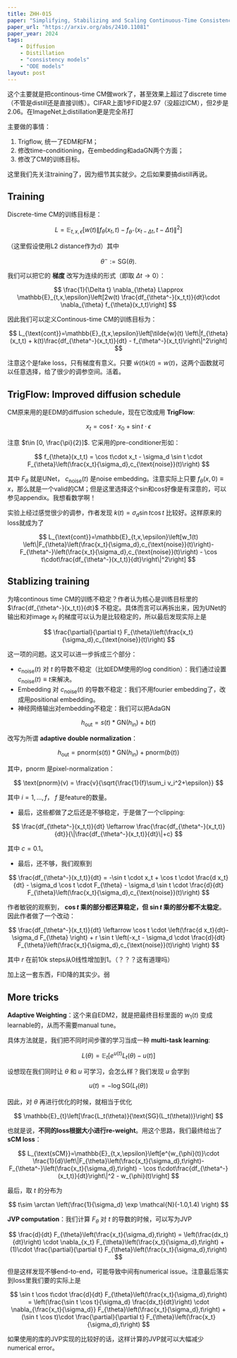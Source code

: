 ```yaml
---
title: ZHH-015
paper: "Simplifying, Stabilizing and Scaling Continuous-Time Consistency Models"
paper_url: "https://arxiv.org/abs/2410.11081" 
paper_year: 2024
tags: 
    - Diffusion
    - Distillation
    - "consistency models"
    - "ODE models"
layout: post
---
```


这个主要就是把continous-time CM做work了，甚至效果上超过了discrete time（不管是distill还是直接训练）。CIFAR上面1步FID是2.97（没超过ICM），但2步是2.06。在ImageNet上distillation更是完全吊打

主要做的事情：

1. Trigflow, 统一了EDM和FM；
2. 修改time-conditioning，在embedding和adaGN两个方面；
3. 修改了CM的训练目标。

这里我们先关注training了，因为细节其实就少。之后如果要搞distill再说。

## Training

Discrete-time CM的训练目标是：

$$
L=\mathbb{E}_{t,x,\epsilon}\left[w(t)\left\|f_{\theta}(x_t,t)-f_{\theta^-}(x_{t-\Delta t},t-\Delta t)\right\|^2\right]
$$

（这里假设使用L2 distance作为d）其中

$$
\theta^- := \text{SG}(\theta).
$$

我们可以把它的 **梯度** 改写为连续的形式（即取 $\Delta t\to 0$）：

$$
\frac{1}{\Delta t} \nabla_{\theta} L\approx \mathbb{E}_{t,x,\epsilon}\left[2w(t) \frac{df_{\theta^-}(x_t,t)}{dt}\cdot \nabla_{\theta} f_{\theta}(x_t,t)\right]
$$

因此我们可以定义Continous-time CM的训练目标为：

$$
L_{\text{cont}}=\mathbb{E}_{t,x,\epsilon}\left[\tilde{w}(t) \left\|f_{\theta}(x_t,t) + k(t)\frac{df_{\theta^-}(x_t,t)}{dt} - f_{\theta^-}(x_t,t)\right\|^2\right]
$$

注意这个是fake loss，只有梯度有意义。只要 $\tilde{w}(t)k(t)=w(t)$，这两个函数就可以任意选择，给了很少的调参空间。活着。

## TrigFlow: Improved diffusion schedule

CM原来用的是EDM的diffusion schedule，现在它改成用 **TrigFlow**:

$$
x_t = \cos t\cdot x_0 + \sin t \cdot \epsilon
$$

注意 $t\in [0, \frac{\pi}{2}]$. 它采用的pre-conditioner形如：

$$
f_{\theta}(x_t,t) = \cos t\cdot x_t - \sigma_d \sin t \cdot F_{\theta}\left(\frac{x_t}{\sigma_d},c_{\text{noise}}(t)\right)
$$

其中 $F_{\theta}$ 就是UNet， $c_{\text{noise}}(t)$ 是noise embedding。注意实际上只要 $f_{\theta}(x,0)\equiv x$，那么就是一个valid的CM；但是这里选择这个sin和cos好像是有深意的，可以参见appendix。我想看数学啊！

实验上经过感觉很少的调参，作者发现 $k(t)=\sigma_d \sin t\cos t$ 比较好。这样原来的loss就成为了

$$
L_{\text{cont}}=\mathbb{E}_{t,x,\epsilon}\left[w_1(t) \left\|F_{\theta}\left(\frac{x_t}{\sigma_d},c_{\text{noise}}(t)\right)- F_{\theta^-}\left(\frac{x_t}{\sigma_d},c_{\text{noise}}(t)\right) - \cos t\cdot\frac{df_{\theta^-}(x_t,t)}{dt}\right\|^2\right]
$$

## Stablizing training

为啥continous time CM的训练不稳定？作者认为核心是训练目标里的 $\frac{df_{\theta^-}(x_t,t)}{dt}$ 不稳定。具体而言可以再拆出来，因为UNet的输出和对image $x_t$ 的梯度可以认为是比较稳定的，所以最后发现实际上是

$$
\frac{\partial}{\partial t} F_{\theta}\left(\frac{x_t}{\sigma_d},c_{\text{noise}}(t)\right)
$$

这一项的问题。这又可以进一步拆成三个部分：

- $c_{\text{noise}}(t)$ 对 $t$ 的导数不稳定（比如EDM使用的log condition）：我们通过设置 $c_{\text{noise}}(t)\equiv t$来解决。
- Embedding 对 $c_{\text{noise}}(t)$ 的导数不稳定：我们不用fourier embedding了，改成用positional embedding。
- 神经网络输出对embedding不稳定：我们可以把AdaGN

$$
h_{\text{out}} = s(t) * \text{GN}(h_{\text{in}}) + b(t)
$$

改写为所谓 **adaptive double normalization**：

$$
h_{\text{out}} = \text{pnorm}(s(t)) * \text{GN}(h_{\text{in}}) + \text{pnorm}(b(t))
$$

其中，$\text{pnorm}$ 是pixel-normalization：

$$
\text{pnorm}(v) = \frac{v}{\sqrt{\frac{1}{f}\sum_i v_i^2+\epsilon}}
$$

其中 $i=1,...,f$， $f$ 是feature的数量。

- 最后，这些都做了之后还是不够稳定，于是做了一个clipping:

$$
\frac{df_{\theta^-}(x_t,t)}{dt} \leftarrow \frac{\frac{df_{\theta^-}(x_t,t)}{dt}}{\|\frac{df_{\theta^-}(x_t,t)}{dt}\|+c}
$$

其中 $c=0.1$。

- 最后，还不够，我们观察到

$$
\frac{df_{\theta^-}(x_t,t)}{dt} = -\sin t \cdot x_t + \cos t \cdot \frac{d x_t}{dt} - \sigma_d \cos t \cdot F_{\theta} - \sigma_d \sin t \cdot \frac{d}{dt} F_{\theta}\left(\frac{x_t}{\sigma_d},c_{\text{noise}}(t)\right)
$$

作者敏锐的观察到， **$\cos t$ 乘的部分都还算稳定，但 $\sin t$ 乘的部分都不太稳定**。因此作者做了一个改动：

$$
\frac{df_{\theta^-}(x_t,t)}{dt} \leftarrow  \cos t \cdot \left(\frac{d x_t}{dt}- \sigma_d F_{\theta}  \right) + r \sin t \left(-x_t - \sigma_d \cdot \frac{d}{dt} F_{\theta}\left(\frac{x_t}{\sigma_d},c_{\text{noise}}(t)\right) \right)  
$$

其中 $r$ 在前10k steps从0线性增加到1。（？？？这有道理吗）

加上这一套东西，FID降的其实少。弱

## More tricks

**Adaptive Weighting**：这个来自EDM2，就是把最终目标里面的 $w_1(t)$ 变成learnable的，从而不需要manual tune。

具体方法就是，我们把不同时间步骤的学习当成一种 **multi-task learning**:

$$
L(\theta) = \mathbb{E}_{t}\left[e^{u(t)} L_t(\theta)-u(t)\right]
$$

设想现在我们同时让 $\theta$ 和 $u$ 可学习，会怎么样？我们发现 $u$ 会学到

$$
u(t) = - \log \text{SG}(L_t(\theta))
$$

因此，对 $\theta$ 再进行优化的时候，就相当于优化

$$
\mathbb{E}_{t}\left[\frac{L_t(\theta)}{\text{SG}(L_t(\theta))}\right]
$$

也就是说，**不同的loss根据大小进行re-weight**。用这个思路，我们最终给出了 **sCM loss**：

$$
L_{\text{sCM}}=\mathbb{E}_{t,x,\epsilon}\left[e^{w_{\phi}(t)}\cdot \frac{1}{d}\left\|F_{\theta}\left(\frac{x_t}{\sigma_d},t\right)- F_{\theta^-}\left(\frac{x_t}{\sigma_d},t\right) - \cos t\cdot\frac{df_{\theta^-}(x_t,t)}{dt}\right\|^2 - w_{\phi}(t)\right]
$$

最后，取 $t$ 的分布为

$$
t\sim \arctan \left(\frac{1}{\sigma_d} \exp \mathcal{N}(-1.0,1.4) \right)
$$

**JVP computation**：我们计算 $F_{\theta}$ 对 $t$ 的导数的时候，可以写为JVP

$$
\frac{d}{dt} F_{\theta}\left(\frac{x_t}{\sigma_d},t\right) = \left(\frac{dx_t}{dt}\right) \cdot \nabla_{x_t} F_{\theta}\left(\frac{x_t}{\sigma_d},t\right) + (1)\cdot \frac{\partial}{\partial t} F_{\theta}\left(\frac{x_t}{\sigma_d},t\right)
$$

但是这样发现不够end-to-end，可能导致中间有numerical issue。注意最后落实到loss里我们要的实际上是

$$
\sin t \cos t\cdot \frac{d}{dt} F_{\theta}\left(\frac{x_t}{\sigma_d},t\right) = \left(\frac{\sin t \cos t}{\sigma_d} \frac{dx_t}{dt}\right) \cdot \nabla_{\frac{x_t}{\sigma_d}} F_{\theta}\left(\frac{x_t}{\sigma_d},t\right) + (\sin t \cos t)\cdot \frac{\partial}{\partial t} F_{\theta}\left(\frac{x_t}{\sigma_d},t\right)
$$

如果使用的库的JVP实现的比较好的话，这样计算的JVP就可以大幅减少numerical error。